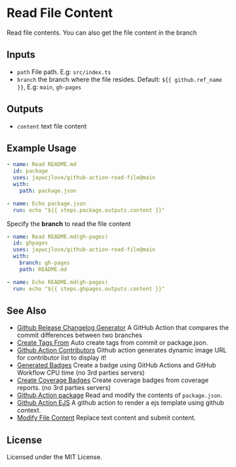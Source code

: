 Read File Content
===

Read file contents. You can also get the file content in the branch

## Inputs

- `path` File path. E.g: `src/index.ts`
- `branch` the branch where the file resides. Default: `${{ github.ref_name }}`, E.g: `main`, `gh-pages`

## Outputs

- `content` text file content

## Example Usage

```yml
- name: Read README.md
  id: package
  uses: jaywcjlove/github-action-read-file@main
  with:
    path: package.json

- name: Echo package.json
  run: echo "${{ steps.package.outputs.content }}"
```

Specify the **branch** to read the file content

```yml
- name: Read README.md(gh-pages)
  id: ghpages
  uses: jaywcjlove/github-action-read-file@main
  with:
    branch: gh-pages
    path: README.md

- name: Echo README.md(gh-pages)
  run: echo "${{ steps.ghpages.outputs.content }}"
```

## See Also

- [Github Release Changelog Generator](https://github.com/jaywcjlove/changelog-generator) A GitHub Action that compares the commit differences between two branches
- [Create Tags From](https://github.com/jaywcjlove/create-tag-action) Auto create tags from commit or package.json.
- [Github Action Contributors](https://github.com/jaywcjlove/github-action-contributors) Github action generates dynamic image URL for contributor list to display it!
- [Generated Badges](https://github.com/jaywcjlove/generated-badges) Create a badge using GitHub Actions and GitHub Workflow CPU time (no 3rd parties servers)
- [Create Coverage Badges](https://github.com/jaywcjlove/coverage-badges-cli) Create coverage badges from coverage reports. (no 3rd parties servers)
- [Github Action package](https://github.com/jaywcjlove/github-action-package) Read and modify the contents of `package.json`.
- [Github Action EJS](https://github.com/jaywcjlove/github-action-package) A github action to render a ejs template using github context.
- [Modify File Content](https://github.com/jaywcjlove/github-action-modify-file-content) Replace text content and submit content.

## License

Licensed under the MIT License.
